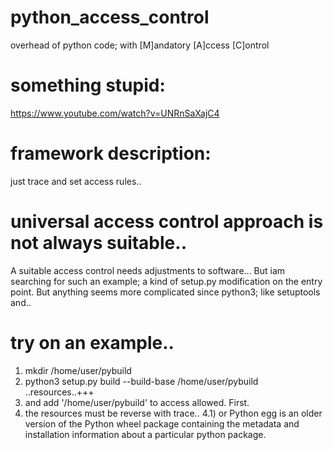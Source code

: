 # python_access_control
overhead of python code; with [M]andatory [A]ccess [C]ontrol
# something stupid:
https://www.youtube.com/watch?v=UNRnSaXajC4
# framework description:
just trace and set access rules..
# universal access control approach is not always suitable..
A suitable access control needs adjustments to software... But iam searching for such an example;
a kind of setup.py  modification on the entry point. But anything seems more complicated since python3; like setuptools and..
# try on an example..
1) mkdir /home/user/pybuild
2) python3 setup.py build --build-base /home/user/pybuild
..resources..+++
3) and add '/home/user/pybuild' to access allowed. First.
4) the resources must be reverse with trace..
4.1) or Python egg is an older version of the Python wheel package containing the metadata and installation information about a particular python package.
